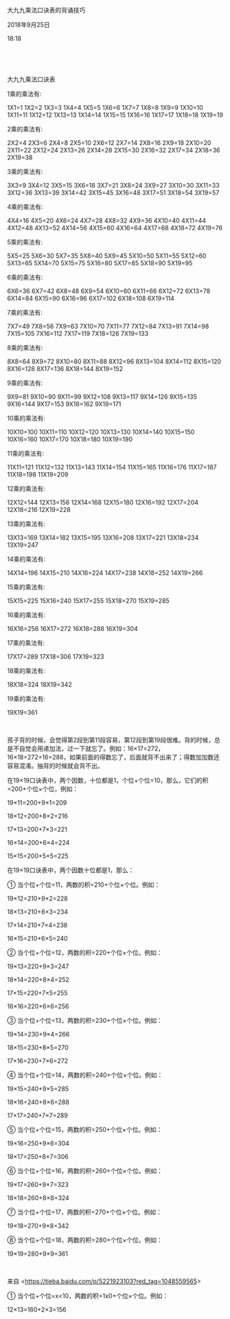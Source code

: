 大九九乘法口诀表的背诵技巧

2018年9月25日

18:18

 

 

大九九乘法口诀表

1乘的乘法有:

1X1=1 1X2=2 1X3=3 1X4=4 1X5=5 1X6=6 1X7=7 1X8=8 1X9=9 1X10=10 1X11=11 1X12=12 1X13=13 1X14=14 1X15=15 1X16=16 1X17=17 1X18=18 1X19=19

2乘的乘法有:

2X2=4 2X3=6 2X4=8 2X5=10 2X6=12 2X7=14 2X8=16 2X9=18 2X10=20 2X11=22 2X12=24 2X13=26 2X14=28 2X15=30 2X16=32 2X17=34 2X18=36 2X19=38

3乘的乘法有:

3X3=9 3X4=12 3X5=15 3X6=18 3X7=21 3X8=24 3X9=27 3X10=30 3X11=33 3X12=36 3X13=39 3X14=42 3X15=45 3X16=48 3X17=51 3X18=54 3X19=57

4乘的乘法有:

4X4=16 4X5=20 4X6=24 4X7=28 4X8=32 4X9=36 4X10=40 4X11=44 4X12=48 4X13=52 4X14=56 4X15=60 4X16=64 4X17=68 4X18=72 4X19=76

5乘的乘法有:

5X5=25 5X6=30 5X7=35 5X8=40 5X9=45 5X10=50 5X11=55 5X12=60 5X13=65 5X14=70 5X15=75 5X16=80 5X17=85 5X18=90 5X19=95

6乘的乘法有:

6X6=36 6X7=42 6X8=48 6X9=54 6X10=60 6X11=66 6X12=72 6X13=78 6X14=84 6X15=90 6X16=96 6X17=102 6X18=108 6X19=114

7乘的乘法有:

7X7=49 7X8=56 7X9=63 7X10=70 7X11=77 7X12=84 7X13=91 7X14=98 7X15=105 7X16=112 7X17=119 7X18=126 7X19=133

8乘的乘法有:

8X8=64 8X9=72 8X10=80 8X11=88 8X12=96 8X13=104 8X14=112 8X15=120 8X16=128 8X17=136 8X18=144 8X19=152

9乘的乘法有:

9X9=81 9X10=90 9X11=99 9X12=108 9X13=117 9X14=126 9X15=135 9X16=144 9X17=153 9X18=162 9X19=171

10乘的乘法有:

10X10=100 10X11=110 10X12=120 10X13=130 10X14=140 10X15=150 10X16=160 10X17=170 10X18=180 10X19=190

11乘的乘法有:

11X11=121 11X12=132 11X13=143 11X14=154 11X15=165 11X16=176 11X17=187 11X18=198 11X19=209

12乘的乘法有:

12X12=144 12X13=156 12X14=168 12X15=180 12X16=192 12X17=204 12X18=216 12X19=228

13乘的乘法有:

13X13=169 13X14=182 13X15=195 13X16=208 13X17=221 13X18=234 13X19=247

14乘的乘法有:

14X14=196 14X15=210 14X16=224 14X17=238 14X18=252 14X19=266

15乘的乘法有:

15X15=225 15X16=240 15X17=255 15X18=270 15X19=285

16乘的乘法有:

16X16=256 16X17=272 16X18=288 16X19=304

17乘的乘法有:

17X17=289 17X18=306 17X19=323

18乘的乘法有:

18X18=324 18X19=342

19乘的乘法有:

19X19=361

 

孩子背的时候，会觉得第2段到第11段容易，第12段到第19段很难。背的时候，总是不自觉会用递加法，过一下就忘了。例如：16×17=272，16×18=272+16=288，如果前面的得数忘了，后面就背不出来了；得数加加数还容易混淆。抽背的时候就会背不出。

在19×19口诀表中，两个因数，十位都是1，个位+个位=10，那么，它们的积=200+个位×个位，例如：

19×11=200+9×1=209

18×12=200+8×2=216

17×13=200+7×3=221

16×14=200+6×4=224

15×15=200+5×5=225

在19×19口诀表中，两个因数十位都是1，那么：

① 当个位+个位=11，两数的积=210+个位×个位。例如：

19×12=210+9×2=228

18×13=210+8×3=234

17×14=210+7×4=238

16×15=210+6×5=240

② 当个位+个位=12，两数的积=220+个位×个位。例如：

19×13=220+9×3=247

18×14=220+8×4=252

17×15=220+7×5=255

16×16=220+6×6=256

③ 当个位+个位=13，两数的积=230+个位×个位。例如：

19×14=230+9×4=266

18×15=230+8×5=270

17×16=230+7×6=272

④ 当个位+个位=14，两数的积=240+个位×个位。例如：

19×15=240+9×5=285

18×16=240+8×6=288

17×17=240+7×7=289

⑤ 当个位+个位=15，两数的积=250+个位×个位。例如：

19×16=250+9×6=304

18×17=250+8×7=306

⑥ 当个位+个位=16，两数的积=260+个位×个位。例如：

19×17=260+9×7=323

18×18=260+8×8=324

⑦ 当个位+个位=17，两数的积=270+个位×个位。例如：

19×18=270+9×8=342

⑧ 当个位+个位=18，两数的积=280+个位×个位。例如：

19×19=280+9×9=361

 

来自 \<<https://tieba.baidu.com/p/5221923103?red_tag=1048559565>\>

① 当个位+个位=x\<10，两数的积=1x0+个位×个位。例如：

12×13=160+2×3=156
